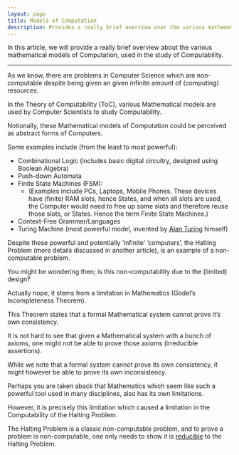 ```yaml
---
layout: page
title: Models of Computation
description: Provides a really brief overview over the various mathematical models of Computation
---
```


In this article, we will provide a really brief overview about the various mathematical
models of Computation, used in the study of Computability.

---

As we know, there are problems in Computer Science which are non-computable despite being given
an given infinite amount of (computing) resources.

In the Theory of Computability (ToC), various Mathematical models are used by
Computer Scientists to study Computability.

Notionally, these Mathematical models of Computation could be perceived as abstract
forms of Computers.

Some examples include (from the least to most powerful):
 - Combinational Logic (includes basic digital circuitry, designed using Boolean Algebra)
 - Push-down Automata
 - <a name="finitestatemachine"></a> Finite State Machines (FSM):
   - (Examples include PCs, Laptops, Mobile Phones. These devices have (finite) RAM slots,
      hence States, and when all slots are used, the Computer would need to free up some
      slots and therefore reuse those slots, or States. Hence the term Finite State
      Machines.)
 - Context-Free Grammer/Languages
 - <a name="turingmachine"></a> Turing Machine (most powerful model, invented
   by [Alan Turing](https://en.wikipedia.org/wiki/Alan_Turing) himself)

Despite these powerful and potentially ‘infinite’ ‘computers’, the Halting Problem
(more details discussed in another article), is an example of a non-computable problem.

You might be wondering then; is this non-computability due to the (limited) design?

<a name="godelincompletenesstheorem"></a> Actually nope, it stems from a limitation
in Mathematics (Godel’s Incompleteness Theorem).

This Theorem states that a formal Mathematical system cannot prove it’s own consistency.

It is not hard to see that given a Mathematical system with a bunch of axioms, one might
not be able to prove those axioms (irreducible assertions).

While we note that a formal system cannot prove its own consistency, it might however
be able to prove its own inconsistency.

Perhaps you are taken aback that Mathematics which seem like such a powerful tool used in many
disciplines, also has its own limitations.

However, it is precisely this limitation which caused a limitation in the
Computability of the Halting Problem.

The Halting Problem is a classic non-computable problem, and to prove a problem is
non-computable, one only needs to show it is
[reducible](https://en.wikipedia.org/wiki/Reduction_(complexity)) to the Halting Problem.

